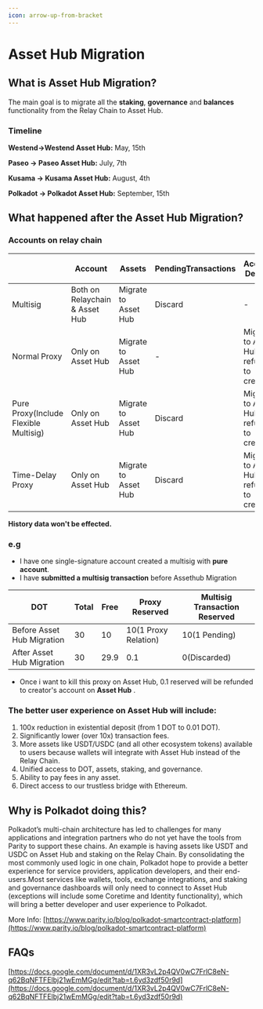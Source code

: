 ```yaml
---
icon: arrow-up-from-bracket
---
```


# Asset Hub Migration

## What is Asset Hub Migration?

The main goal is to migrate all the **staking**, **governance** and **balances** functionality from the Relay Chain to Asset Hub.

### Timeline

**Westend->Westend Asset Hub:** May, 15th

**Paseo -> Paseo Asset Hub:** July, 7th

**Kusama -> Kusama Asset Hub:** August, 4th

**Polkadot -> Polkadot Asset Hub:** September, 15th

## What happened after the Asset Hub Migration?

### Accounts on relay chain

| <p><br></p>                           | Account                        | Assets               | PendingTransactions | Account Deposit                            | Transaction Deposit                          |
| ------------------------------------- | ------------------------------ | -------------------- | ------------------- | ------------------------------------------ | -------------------------------------------- |
| Multisig                              | Both on Relaychain & Asset Hub | Migrate to Asset Hub | Discard             | -                                          | Migrate to Asset Hub and refund to initiator |
| Normal Proxy                          | Only on Asset Hub              | Migrate to Asset Hub | -                   | Migrate to Asset Hub and refund to creator | -                                            |
| Pure Proxy(Include Flexible Multisig) | Only on Asset Hub              | Migrate to Asset Hub | Discard             | Migrate to Asset Hub and refund to creator | -                                            |
| Time-Delay Proxy                      | Only on Asset Hub              | Migrate to Asset Hub | Discard             | Migrate to Asset Hub and refund to creator | Migrate to Asset Hub and refund to initiator |

**History data won't be effected.**

### e.g

* I have one single-signature account created a multisig with **pure account**.
* I have **submitted a multisig transaction** before Assethub Migration

| DOT                        | Total | Free | Proxy Reserved       | Multisig Transaction Reserved |
| -------------------------- | ----- | ---- | -------------------- | ----------------------------- |
| Before Asset Hub Migration | 30    | 10   | 10(1 Proxy Relation) | 10(1 Pending)                 |
| After Asset Hub Migration  | 30    | 29.9 | 0.1                  | 0(Discarded)                  |

* Once i want to kill this proxy on Asset Hub, 0.1 reserved will be refunded to creator's account on **Asset Hub** .

### The better user experience on Asset Hub will include:

1. 100x reduction in existential deposit (from 1 DOT to 0.01 DOT).
2. Significantly lower (over 10x) transaction fees.
3. More assets like USDT/USDC (and all other ecosystem tokens) available to users because wallets will integrate with Asset Hub instead of the Relay Chain.
4. Unified access to DOT, assets, staking, and governance.
5. Ability to pay fees in any asset.
6. Direct access to our trustless bridge with Ethereum.

## Why is Polkadot doing this?

Polkadot’s multi-chain architecture has led to challenges for many applications and integration partners who do not yet have the tools from Parity to support these chains. An example is having assets like USDT and USDC on Asset Hub and staking on the Relay Chain. By consolidating the most commonly used logic in one chain, Polkadot hope to provide a better experience for service providers, application developers, and their end-users.Most services like wallets, tools, exchange integrations, and staking and governance dashboards will only need to connect to Asset Hub (exceptions will include some Coretime and Identity functionality), which will bring a better developer and user experience to Polkadot.

More Info: [https://www.parity.io/blog/polkadot-smartcontract-platform](https://www.parity.io/blog/polkadot-smartcontract-platform)

## FAQs

[https://docs.google.com/document/d/1XR3vL2p4QV0wC7FrlC8eN-q62BqNFTFElbj21wEmMGg/edit?tab=t.6yd3zdf50r9d](https://docs.google.com/document/d/1XR3vL2p4QV0wC7FrlC8eN-q62BqNFTFElbj21wEmMGg/edit?tab=t.6yd3zdf50r9d)

